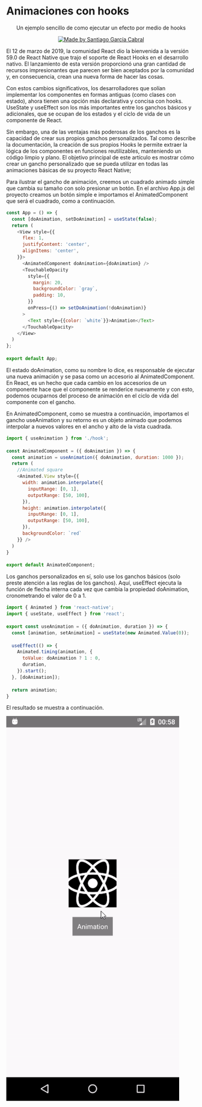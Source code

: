 # Animaciones con hooks

<p align="center">
Un ejemplo sencillo de como ejecutar un efecto por medio de hooks
</p>

<p align="center">
  <a href="https://github.com/stylder">
    <img alt="Made by Santiago García Cabral" src="https://img.shields.io/badge/made-by%20Santiago%20Garc%C3%ADa%20Cabral-green">
  </a>
</p>
El 12 de marzo de 2019, la comunidad React dio la bienvenida a la versión 59.0 de React Native que trajo el soporte de React Hooks en el desarrollo nativo. 
El lanzamiento de esta versión proporcionó una gran cantidad de recursos impresionantes que parecen ser bien aceptados por la comunidad y, en consecuencia, crean una nueva forma de hacer las cosas. 

Con estos cambios significativos, los desarrolladores que solían implementar los componentes en formas antiguas (como clases con estado), ahora tienen una opción más declarativa y concisa con hooks. 
UseState y useEffect son los más importantes entre los ganchos básicos y adicionales, que se ocupan de los estados y el ciclo de vida de un componente de React. 


Sin embargo, una de las ventajas más poderosas de los ganchos es la capacidad de crear sus propios ganchos personalizados. 
Tal como describe la documentación, la creación de sus propios Hooks le permite extraer la lógica de los componentes en funciones reutilizables, manteniendo un código limpio y plano. 
El objetivo principal de este artículo es mostrar cómo crear un gancho personalizado que se pueda utilizar en todas las animaciones básicas de su proyecto React Native; 

Para ilustrar el gancho de animación, creemos un cuadrado animado simple que cambia su tamaño con solo presionar un botón. 
En el archivo App.js del proyecto creamos un botón simple e importamos el AnimatedComponent que será el cuadrado, como a continuación.

```javascript
const App = () => {
  const [doAnimation, setDoAnimation] = useState(false);
  return (
    <View style={{     
      flex: 1,
      justifyContent: 'center',
      alignItems: 'center',
    }}>
      <AnimatedComponent doAnimation={doAnimation} />
      <TouchableOpacity 
        style={{ 
          margin: 20, 
          backgroundColor: `gray`,
          padding: 10,
        }} 
        onPress={() => setDoAnimation(!doAnimation)}
      >
        <Text style={{color: `white`}}>Animation</Text>
      </TouchableOpacity>
    </View>
  )
};

export default App;
```


El estado doAnimation, como su nombre lo dice, es responsable de ejecutar una nueva animación y se pasa como un accesorio al AnimatedComponent. En React, es un hecho que cada cambio en los accesorios de un componente hace que el componente se renderice nuevamente y con esto, podemos ocuparnos del proceso de animación en el ciclo de vida del componente con el gancho. 

En AnimatedComponent, como se muestra a continuación, importamos el gancho useAnimation y su retorno es un objeto animado que podemos interpolar a nuevos valores en el ancho y alto de la vista cuadrada.



```javascript
import { useAnimation } from './hook';

const AnimatedComponent = ({ doAnimation }) => {
  const animation = useAnimation({ doAnimation, duration: 1000 });
  return (
    //Animated square
    <Animated.View style={{
      width: animation.interpolate({
        inputRange: [0, 1],
        outputRange: [50, 100],
      }),
      height: animation.interpolate({
        inputRange: [0, 1],
        outputRange: [50, 100],
      }),
      backgroundColor: `red`
    }} /> 
  )
}

export default AnimatedComponent;
```



Los ganchos personalizados en sí, solo use los ganchos básicos (solo preste atención a las reglas de los ganchos). Aquí, useEffect ejecuta la función de flecha interna cada vez que cambia la propiedad doAnimation, cronometrando el valor de 0 a 1.
```javascript
import { Animated } from 'react-native';
import { useState, useEffect } from 'react';

export const useAnimation = ({ doAnimation, duration }) => {
  const [animation, setAnimation] = useState(new Animated.Value(0));
  
  useEffect(() => {
    Animated.timing(animation, {
      toValue: doAnimation ? 1 : 0,
      duration,
    }).start();
  }, [doAnimation]);

  return animation;
}
```

El resultado se muestra a continuación.

![Example](docs-assets/example.gif)